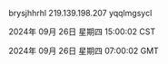 brysjhhrhl 219.139.198.207 yqqlmgsycl

2024年 09月 26日 星期四 15:00:02 CST

2024年 09月 26日 星期四 07:00:02 GMT
